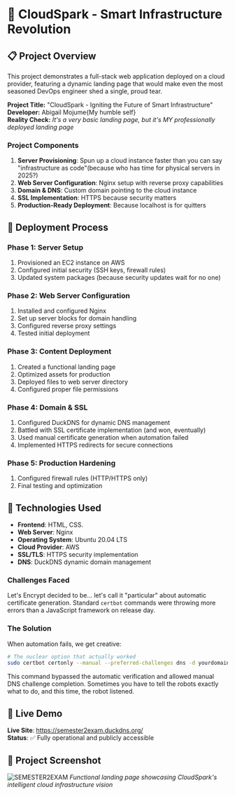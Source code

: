 # 🚀 CloudSpark - Smart Infrastructure Revolution


## 📋 Project Overview
 This project demonstrates a full-stack web application deployed on a cloud provider, featuring a dynamic landing page that would make even the most seasoned DevOps engineer shed a single, proud tear.

**Project Title:** "CloudSpark - Igniting the Future of Smart Infrastructure"  
**Developer:** Abigail Mojume{My humble self}  
**Reality Check:** *It's a very basic landing page, but it's MY professionally deployed landing page*
 

### Project Components
1. **Server Provisioning**: Spun up a cloud instance faster than you can say "infrastructure as code"(because who has time for physical servers in 2025?)
2. **Web Server Configuration**: Nginx setup with reverse proxy capabilities
3. **Domain & DNS**: Custom domain pointing to the cloud instance
4. **SSL Implementation**: HTTPS because security matters 
5. **Production-Ready Deployment**: Because localhost is for quitters


## 🔧 Deployment Process

### Phase 1: Server Setup
1. Provisioned an EC2 instance on AWS
2. Configured initial security (SSH keys, firewall rules)
3. Updated system packages (because security updates wait for no one)

### Phase 2: Web Server Configuration
1. Installed and configured Nginx
2. Set up server blocks for domain handling
3. Configured reverse proxy settings
4. Tested initial deployment

### Phase 3: Content Deployment
1. Created a functional landing page
2. Optimized assets for production
3. Deployed files to web server directory
4. Configured proper file permissions

### Phase 4: Domain & SSL
1. Configured DuckDNS for dynamic DNS management
2. Battled with SSL certificate implementation (and won, eventually)
3. Used manual certificate generation when automation failed
4. Implemented HTTPS redirects for secure connections

### Phase 5: Production Hardening
1. Configured firewall rules (HTTP/HTTPS only)
2. Final testing and optimization

## 🧰 Technologies Used

- **Frontend**: HTML, CSS.
- **Web Server**: Nginx
- **Operating System**: Ubuntu 20.04 LTS
- **Cloud Provider**: AWS
- **SSL/TLS**: HTTPS security implementation
- **DNS**: DuckDNS dynamic domain management



### Challenges Faced
Let's Encrypt decided to be... let's call it "particular" about automatic certificate generation. Standard `certbot` commands were throwing more errors than a JavaScript framework on release day.

### The Solution
When automation fails, we get creative:
```bash
# The nuclear option that actually worked
sudo certbot certonly --manual --preferred-challenges dns -d yourdomain.com
```
This command bypassed the automatic verification and allowed manual DNS challenge completion. Sometimes you have to tell the robots exactly what to do, and this time, the robot listened.




## 📱 Live Demo

**Live Site**: https://semester2exam.duckdns.org/  
**Status**: ✅ Fully operational and publicly accessible



## 📸 Project Screenshot

![SEMESTER2EXAM](https://github.com/user-attachments/assets/9dca3662-24e9-4b48-a5fd-82ad4253dbc7)
*Functional landing page showcasing CloudSpark's intelligent cloud infrastructure vision*



